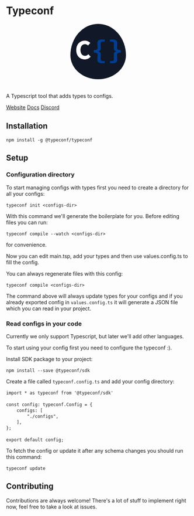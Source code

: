 # Typeconf

<div align="center">
    <img src="docs/assets/logo-background.png" alt="logo" width="30%"  style="border-radius: 50%; padding-bottom: 20px"/>
</div>

A Typescript tool that adds types to configs.

[Website](https://typeconf.dev) [Docs](https://docs.typeconf.dev) [Discord](https://discord.gg/F5d4TjsS8B)

## Installation

```
npm install -g @typeconf/typeconf
```

## Setup

### Configuration directory

To start managing configs with types first you need to create a directory for all your configs:

```
typeconf init <configs-dir>
```

With this command we'll generate the boilerplate for you. Before editing files you
can run:

```
typeconf compile --watch <configs-dir>
```
for convenience.

Now you can edit main.tsp, add your types and then use values.config.ts to fill the config.

You can always regenerate files with this config:
```
typeconf compile <configs-dir>
```

The command above will always update types for your configs and if you already
exported config in `values.config.ts` it will generate a JSON file which you can
read in your project.

### Read configs in your code

Currently we only support Typescript, but later we'll add other languages.

To start using your config first you need to configure the typeconf :).

Install SDK package to your project:
```
npm install --save @typeconf/sdk
```

Create a file called `typeconf.config.ts` and add your config directory:
```
import * as typeconf from '@typeconf/sdk'

const config: typeconf.Config = {
    configs: [
        "./configs",
    ],
};

export default config;
```

To fetch the config or update it after any schema changes you should run this command:
```
typeconf update
```

## Contributing

Contributions are always welcome! There's a lot of stuff to implement right now, feel free to take a look at issues.
